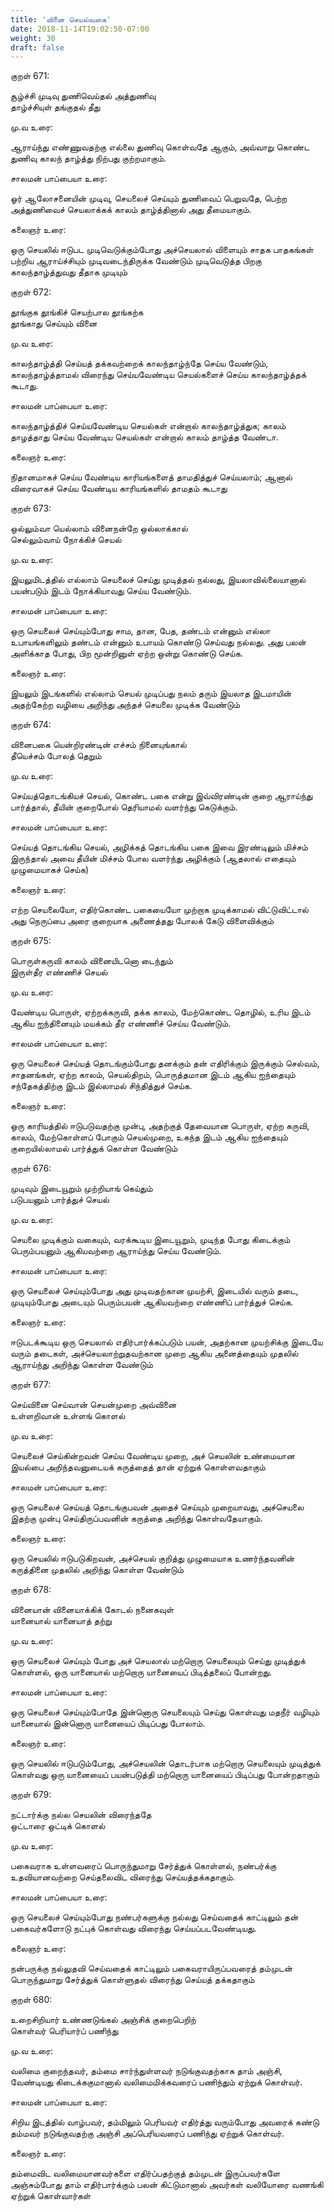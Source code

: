 ```yaml
---
title: 'வினை செயல்வகை'
date: 2018-11-14T19:02:50-07:00
weight: 30
draft: false
---
```



குறள்  671:

சூழ்ச்சி முடிவு துணிவெய்தல் அத்துணிவு  
தாழ்ச்சியுள் தங்குதல் தீது

மு.வ உரை:

ஆராய்ந்து எண்ணுவதற்கு எல்லை துணிவு கொள்வதே ஆகும், அவ்வாறு கொண்ட துணிவு காலந் தாழ்த்து நிற்பது குற்றமாகும்.

சாலமன் பாப்பையா உரை:

ஓர் ஆலோசனையின் முடிவு, செயலைச் செய்யும் துணிவைப் பெறுவதே, பெற்ற அத்துணிவைச் செயலாக்கக் காலம் தாழ்த்தினால் அது தீமையாகும்.

கலைஞர் உரை:

ஒரு செயலில் ஈடுபட முடிவெடுக்கும்போது அச்செயலால் விளையும் சாதக பாதகங்கள் பற்றிய ஆராய்ச்சியும் முடிவடைந்திருக்க வேண்டும் முடிவெடுத்த பிறகு காலந்தாழ்த்துவது தீதாக முடியும்

குறள்  672:

தூங்குக தூங்கிச் செயற்பால தூங்கற்க  
தூங்காது செய்யும் வினை

மு.வ உரை:

காலந்தாழ்த்தி செய்யத் தக்கவற்றைக் காலந்தாழ்ந்தே செய்ய வேண்டும், காலந்தாழ்த்தாமல் விரைந்து செய்யவேண்டிய செயல்களைச் செய்ய காலந்தாழ்த்தக் கூடாது.

சாலமன் பாப்பையா உரை:

காலந்தாழ்த்திச் செய்யவேண்டிய செயல்கள் என்றால் காலந்தாழ்த்துக; காலம் தாழத்தாது செய்ய வேண்டிய செயல்கள் என்றால் காலம் தாழ்த்த வேண்டா.

கலைஞர் உரை:

நிதானமாகச் செய்ய வேண்டிய காரியங்களைத் தாமதித்துச் செய்யலாம்; ஆனால் விரைவாகச் செய்ய வேண்டிய காரியங்களில் தாமதம் கூடாது

குறள்  673:

ஒல்லும்வா யெல்லாம் வினைநன்றே ஒல்லாக்கால்  
செல்லும்வாய் நோக்கிச் செயல்

மு.வ உரை:

இயலுமிடத்தில் எல்லாம் செயலைச் செய்து முடித்தல் நல்லது, இயலாவில்லையானால் பயன்படும் இடம் நோக்கியாவது செய்ய வேண்டும்.

சாலமன் பாப்பையா உரை:

ஒரு செயலைச் செய்யும்போது சாம, தான, பேத, தண்டம் என்னும் எல்லா உபாயங்களிலும் தண்டம் என்னும் உபாயம் கொண்டு செய்வது நல்லது. அது பலன் அளிக்காத போது, பிற மூன்றினுள் ஏற்ற ஒன்று கொண்டு செய்க.

கலைஞர் உரை:

இயலும் இடங்களில் எல்லாம் செயல் முடிப்பது நலம் தரும் இயலாத இடமாயின் அதற்கேற்ற வழியை அறிந்து அந்தச் செயலை முடிக்க வேண்டும்

குறள்  674:

வினைபகை யென்றிரண்டின் எச்சம் நினையுங்கால்  
தீயெச்சம் போலத் தெறும்

மு.வ உரை:

செய்யத்தொடங்கியச் செயல், கொண்ட பகை என்று இவ்விரண்டின் குறை ஆராய்ந்து பார்த்தால், தீயின் குறைபோல் தெரியாமல் வளர்ந்து கெடுக்கும்.

சாலமன் பாப்பையா உரை:

செய்யத் தொடங்கிய செயல், அழிக்கத் தொடங்கிய பகை இவை இரண்டிலும் மிச்சம் இருந்தால் அவை தீயின் மிச்சம் போல வளர்ந்து அழிக்கும் (ஆதலால் எதையும் முழுமையாகச் செய்க)

கலைஞர் உரை:

எற்ற செயலையோ, எதிர்கொண்ட பகையையோ முற்றாக முடிக்காமல் விட்டுவிட்டால் அது நெருப்பை அரை குறையாக அணைத்தது போலக் கேடு விளைவிக்கும்

குறள்  675:

பொருள்கருவி காலம் வினையிடனொ டைந்தும்  
இருள்தீர எண்ணிச் செயல்

மு.வ உரை:

வேண்டிய பொருள், ஏற்றக்கருவி, தக்க காலம், மேற்கொண்ட தொழில், உரிய இடம் ஆகிய ஐந்தினையும் மயக்கம் தீர எண்ணிச் செய்ய வேண்டும்.

சாலமன் பாப்பையா உரை:

ஒரு செயலைச் செய்யத் தொடங்கும்போது தனக்கும் தன் எதிரிக்கும் இருக்கும் செல்வம், சாதனங்கள், ஏற்ற காலம், செயல்திறம், பொருத்தமான இடம் ஆகிய ஐந்தையும் சந்தேகத்திற்கு இடம் இல்லாமல் சிந்தித்துச் செய்க.

கலைஞர் உரை:

ஒரு காரியத்தில் ஈடுபடுவதற்கு முன்பு, அதற்குத் தேவையான பொருள், ஏற்ற கருவி, காலம், மேற்கொள்ளப் போகும் செயல்முறை, உகந்த இடம் ஆகிய ஐந்தையும் குறையில்லாமல் பார்த்துக் கொள்ள வேண்டும்

குறள்  676:

முடிவும் இடையூறும் முற்றியாங் கெய்தும்  
படுபயனும் பார்த்துச் செயல்

மு.வ உரை:

செயலை முடிக்கும் வகையும், வரக்கூடிய இடையூறும், முடிந்த போது கிடைக்கும் பெரும்பயனும் ஆகியவற்றை ஆராய்ந்து செய்ய வேண்டும்.

சாலமன் பாப்பையா உரை:

ஒரு செயலைச் செய்யும்போது அது முடிவதற்கான முயற்சி, இடையில் வரும் தடை, முடியும்போது அடையும் பெரும்பயன் ஆகியவற்றை எண்ணிப் பார்த்துச் செய்க.

கலைஞர் உரை:

ஈடுபடக்கூடிய ஒரு செயலால் எதிர்பார்க்கப்படும் பயன், அதற்கான முயற்சிக்கு இடையே வரும் தடைகள், அச்செயலாற்றுதவற்கான முறை ஆகிய அனைத்தையும் முதலில் ஆராய்ந்து அறிந்து கொள்ள வேண்டும்

குறள்  677:

செய்வினை செய்வான் செயன்முறை அவ்வினை  
உள்ளறிவான் உள்ளங் கொளல்

மு.வ உரை:

செயலைச் செய்கின்றவன் செய்ய வேண்டிய முறை, அச் செயலின் உண்மையான இயல்பை அறிந்தவனுடையக் கருத்தைத் தான் ஏற்றுக் கொள்ளவதாகும்

சாலமன் பாப்பையா உரை:

ஒரு செயலைச் செய்யத் தொடங்குபவன் அதைச் செய்யும் முறையாவது, அச்செயலை இதற்கு முன்பு செய்திருப்பவனின் கருத்தை அறிந்து கொள்வதேயாகும்.

கலைஞர் உரை:

ஒரு செயலில் ஈடுபடுகிறவன், அச்செயல் குறித்து முழுமையாக உணர்ந்தவனின் கருத்தினை முதலில் அறிந்து கொள்ள வேண்டும்

குறள்  678:

வினையான் வினையாக்கிக் கோடல் நனைகவுள்  
யானையால் யானையாத் தற்று

மு.வ உரை:

ஒரு செயலைச் செய்யும் போது அச் செயலால் மற்றொரு செயலையும் செய்து முடித்துக் கொள்ளல், ஒரு யானையால் மற்றொரு யானையைப் பிடித்தலைப் போன்றது.

சாலமன் பாப்பையா உரை:

ஒரு செயலைச் செய்யும்போதே இன்னொரு செயலையும் செய்து கொள்வது மதநீர் வழியும் யானையால் இன்னொரு யானையைப் பிடிப்பது போலாம்.

கலைஞர் உரை:

ஒரு செயலில் ஈடுபடும்போது, அச்செயலின் தொடர்பாக மற்றொரு செயலையும் முடித்துக் கொள்வது ஒரு யானையைப் பயன்படுத்தி மற்றொரு யானையைப் பிடிப்பது போன்றதாகும்

குறள்  679:

நட்டார்க்கு நல்ல செயலின் விரைந்ததே  
ஒட்டாரை ஒட்டிக் கொளல்

மு.வ உரை:

பகைவராக உள்ளவரைப் பொருந்துமாறு சேர்த்துக் கொள்ளல், நண்பர்க்கு உதவியானவற்றை செய்தலைவிட விரைந்து செய்யத்தக்கதாகும்.

சாலமன் பாப்பையா உரை:

ஒரு செயலைச் செய்யும்போது நண்பர்களுக்கு நல்லது செய்வதைக் காட்டிலும் தன் பகைவர்களோடு நட்புக் கொள்வது விரைந்து செய்யப்படவேண்டியது.

கலைஞர் உரை:

நன்பருக்கு நல்லுதவி செய்வதைக் காட்டிலும் பகைவராயிருப்பவரைத் தம்முடன் பொருந்துமாறு சேர்த்துக் கொள்ளுதல் விரைந்து செய்யத் தக்கதாகும்

குறள்  680:

உறைசிறியார் உண்ணடுங்கல் அஞ்சிக் குறைபெறிற்  
கொள்வர் பெரியார்ப் பணிந்து

மு.வ உரை:

வலிமை குறைந்தவர், தம்மை சார்ந்துள்ளவர் நடுங்குவதற்காக தாம் அஞ்சி, வேண்டியது கிடைக்ககுமானால் வலிமைமிக்கவரைப் பணிந்தும் ஏற்றுக் கொள்வர்.

சாலமன் பாப்பையா உரை:

சிறிய இடத்தில் வாழ்பவர், தம்மிலும் பெரியவர் எதிர்த்து வரும்போது அவரைக் கண்டு தம்மவர் நடுங்குவதற்கு அஞ்சி அப்பெரியவரைப் பணிந்து ஏற்றுக் கொள்வர்.

கலைஞர் உரை:

தம்மைவிட வலிமையானவர்களை எதிர்ப்பதற்குத் தம்முடன் இருப்பவர்களே அஞ்சும்போது தாம் எதிர்பார்க்கும் பலன் கிட்டுமானால் அவர்கள் வலியோரை வணங்கி ஏற்றுக் கொள்வார்கள்